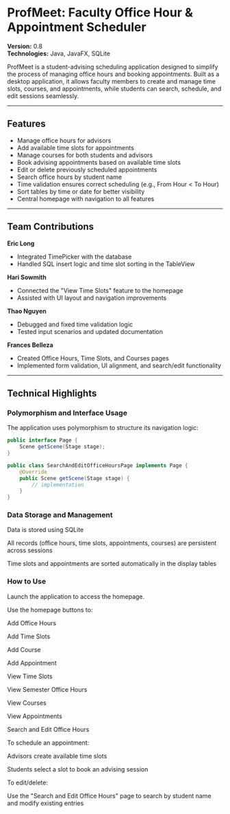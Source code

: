 # ProfMeet: Faculty Office Hour & Appointment Scheduler

**Version:** 0.8  
**Technologies:** Java, JavaFX, SQLite

ProfMeet is a student-advising scheduling application designed to simplify the process of managing office hours and booking appointments. Built as a desktop application, it allows faculty members to create and manage time slots, courses, and appointments, while students can search, schedule, and edit sessions seamlessly.

---

## Features

- Manage office hours for advisors  
- Add available time slots for appointments  
- Manage courses for both students and advisors  
- Book advising appointments based on available time slots  
- Edit or delete previously scheduled appointments  
- Search office hours by student name  
- Time validation ensures correct scheduling (e.g., From Hour < To Hour)  
- Sort tables by time or date for better visibility  
- Central homepage with navigation to all features  

---

## Team Contributions

**Eric Long**  
- Integrated TimePicker with the database  
- Handled SQL insert logic and time slot sorting in the TableView  

**Hari Sowmith**  
- Connected the "View Time Slots" feature to the homepage  
- Assisted with UI layout and navigation improvements  

**Thao Nguyen**  
- Debugged and fixed time validation logic  
- Tested input scenarios and updated documentation  

**Frances Belleza**  
- Created Office Hours, Time Slots, and Courses pages  
- Implemented form validation, UI alignment, and search/edit functionality  

---

## Technical Highlights

### Polymorphism and Interface Usage

The application uses polymorphism to structure its navigation logic:

```java
public interface Page {
    Scene getScene(Stage stage);
}

public class SearchAndEditOfficeHoursPage implements Page {
    @Override
    public Scene getScene(Stage stage) {
        // implementation
    }
}
```

### Data Storage and Management
Data is stored using SQLite

All records (office hours, time slots, appointments, courses) are persistent across sessions

Time slots and appointments are sorted automatically in the display tables

### How to Use
Launch the application to access the homepage.

Use the homepage buttons to:

Add Office Hours

Add Time Slots

Add Course

Add Appointment

View Time Slots

View Semester Office Hours

View Courses

View Appointments

Search and Edit Office Hours

To schedule an appointment:

Advisors create available time slots

Students select a slot to book an advising session

To edit/delete:

Use the "Search and Edit Office Hours" page to search by student name and modify existing entries


